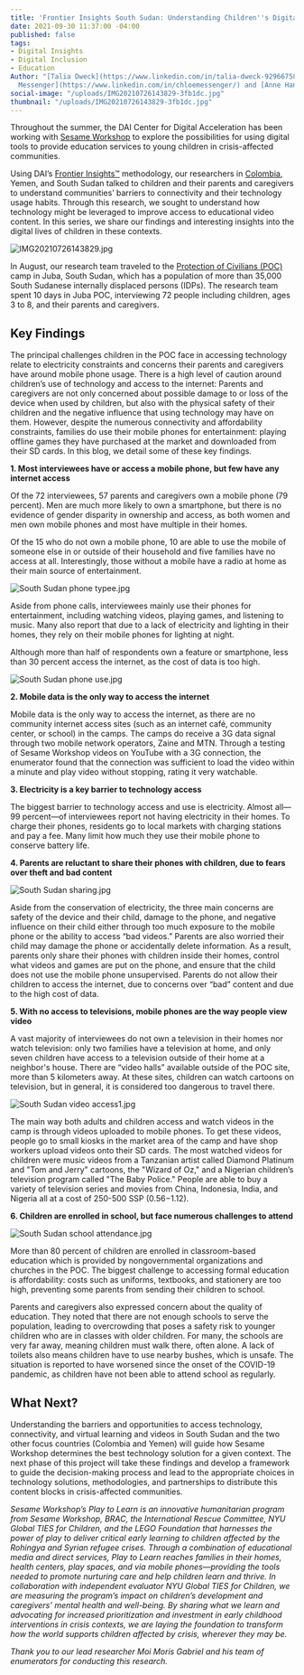 ```yaml
---
title: 'Frontier Insights South Sudan: Understanding Children''s Digital Access'
date: 2021-09-30 11:37:00 -04:00
published: false
tags:
- Digital Insights
- Digital Inclusion
- Education
Author: "[Talia Dweck](https://www.linkedin.com/in/talia-dweck-92966758/) and [Chloe
  Messenger](https://www.linkedin.com/in/chloemessenger/) and [Anne Hand](https://www.linkedin.com/in/annehand/)"
social-image: "/uploads/IMG20210726143829-3fb1dc.jpg"
thumbnail: "/uploads/IMG20210726143829-3fb1dc.jpg"
---
```


Throughout the summer, the DAI Center for Digital Acceleration has been working with [Sesame Workshop](https://www.sesameworkshop.org/what-we-do/refugee-response) to explore the possibilities for using digital tools to provide education services to young children in crisis-affected communities.

Using DAI’s [Frontier Insights™](https://dai-global-digital.com/tags/?tag=digital-insights) methodology, our researchers in [Colombia](https://dai-global-digital.com/frontier-insights-colombia-understanding-childrens-digital-access.html), Yemen, and South Sudan talked to children and their parents and caregivers to understand communities’ barriers to connectivity and their technology usage habits. Through this research, we sought to understand how technology might be leveraged to improve access to educational video content. In this series, we share our findings and interesting insights into the digital lives of children in these contexts.

![IMG20210726143829.jpg](/uploads/IMG20210726143829.jpg)

<!--more-->

In August, our research team traveled to the [Protection of Civilians (POC)](https://internews.org/wp-content/uploads/2021/02/Internews_unhouse_1_2_assessment_wave2.pdf) camp in Juba, South Sudan, which has a population of more than 35,000 South Sudanese internally displaced persons (IDPs). The research team spent 10 days in Juba POC, interviewing 72 people including children, ages 3 to 8, and their parents and caregivers.

## Key Findings

The principal challenges children in the POC face in accessing technology relate to electricity constraints and concerns their parents and caregivers have around mobile phone usage. There is a high level of caution around children’s use of technology and access to the internet: Parents and caregivers are not only concerned about possible damage to or loss of the device when used by children, but also with the physical safety of their children and the negative influence that using technology may have on them. However, despite the numerous connectivity and affordability constraints, families do use their mobile phones for entertainment: playing offline games they have purchased at the market and downloaded from their SD cards. In this blog, we detail some of these key findings.

**1. Most interviewees have or access a mobile phone, but few have any internet access**

Of the 72 interviewees, 57 parents and caregivers own a mobile phone (79 percent). Men are much more likely to own a smartphone, but there is no evidence of gender disparity in ownership and access, as both women and men own mobile phones and most have multiple in their homes.

Of the 15 who do not own a mobile phone, 10 are able to use the mobile of someone else in or outside of their household and five families have no access at all. Interestingly, those without a mobile have a radio at home as their main source of entertainment.

![South Sudan phone typee.jpg](/uploads/South%20Sudan%20phone%20typee.jpg)

Aside from phone calls, interviewees mainly use their phones for entertainment, including watching videos, playing games, and listening to music. Many also report that due to a lack of electricity and lighting in their homes, they rely on their mobile phones for lighting at night.

Although more than half of respondents own a feature or smartphone, less than 30 percent access the internet, as the cost of data is too high.

![South Sudan phone use.jpg](/uploads/South%20Sudan%20phone%20use.jpg)

**2. Mobile data is the only way to access the internet**

Mobile data is the only way to access the internet, as there are no community internet access sites (such as an internet café, community center, or school) in the camps. The camps do receive a 3G data signal through two mobile network operators, Zaine and MTN. Through a testing of Sesame Workshop videos on YouTube with a 3G connection, the enumerator found that the connection was sufficient to load the video within a minute and play video without stopping, rating it very watchable.

**3. Electricity is a key barrier to technology access**

The biggest barrier to technology access and use is electricity. Almost all—99 percent—of interviewees report not having electricity in their homes. To charge their phones, residents go to local markets with charging stations and pay a fee. Many limit how much they use their mobile phone to conserve battery life.

**4. Parents are reluctant to share their phones with children, due to fears over theft and bad content**

![South Sudan sharing.jpg](/uploads/South%20Sudan%20sharing.jpg)

Aside from the conservation of electricity, the three main concerns are safety of the device and their child, damage to the phone, and negative influence on their child either through too much exposure to the mobile phone or the ability to access “bad videos.” Parents are also worried their child may damage the phone or accidentally delete information. As a result, parents only share their phones with children inside their homes, control what videos and games are put on the phone, and ensure that the child does not use the mobile phone unsupervised. Parents do not allow their children to access the internet, due to concerns over “bad” content and due to the high cost of data.

**5. With no access to televisions, mobile phones are the way people view video**

A vast majority of interviewees do not own a television in their homes nor watch television: only two families have a television at home, and only seven children have access to a television outside of their home at a neighbor's house. There are “video halls” available outside of the POC site, more than 5 kilometers away. At these sites, children can watch cartoons on television, but in general, it is considered too dangerous to travel there.

![South Sudan video access1.jpg](/uploads/South%20Sudan%20video%20access1.jpg)

The main way both adults and children access and watch videos in the camp is through videos uploaded to mobile phones. To get these videos, people go to small kiosks in the market area of the camp and have shop workers upload videos onto their SD cards. The most watched videos for children were music videos from a Tanzanian artist called Diamond Platinum and "Tom and Jerry" cartoons, the "Wizard of Oz," and a Nigerian children’s television program called "The Baby Police." People are able to buy a variety of television series and movies from China, Indonesia, India, and Nigeria all at a cost of 250-500 SSP ($0.56-$1.12).

**6. Children are enrolled in school, but face numerous challenges to attend**

![South Sudan school attendance.jpg](/uploads/South%20Sudan%20school%20attendance.jpg)

More than 80 percent of children are enrolled in classroom-based education which is provided by nongovernmental organizations and churches in the POC. The biggest challenge to accessing formal education is affordability: costs such as uniforms, textbooks, and stationery are too high, preventing some parents from sending their children to school.

Parents and caregivers also expressed concern about the quality of education. They noted that there are not enough schools to serve the population, leading to overcrowding that poses a safety risk to younger children who are in classes with older children. For many, the schools are very far away, meaning children must walk there, often alone. A lack of toilets also means children have to use nearby bushes, which is unsafe. The situation is reported to have worsened since the onset of the COVID-19 pandemic, as children have not been able to attend school as regularly.

## What Next?

Understanding the barriers and opportunities to access technology, connectivity, and virtual learning and videos in South Sudan and the two other focus countries (Colombia and Yemen) will guide how Sesame Workshop determines the best technology solution for a given context. The next phase of this project will take these findings and develop a framework to guide the decision-making process and lead to the appropriate choices in technology solutions, methodologies, and partnerships to distribute this content blocks in crisis-affected communities.

*Sesame Workshop’s Play to Learn is an innovative humanitarian program from Sesame Workshop, BRAC, the International Rescue Committee, NYU Global TIES for Children, and the LEGO Foundation that harnesses the power of play to deliver critical early learning to children affected by the Rohingya and Syrian refugee crises. Through a combination of educational media and direct services, Play to Learn reaches families in their homes, health centers, play spaces, and via mobile phones—providing the tools needed to promote nurturing care and help children learn and thrive. In collaboration with independent evaluator NYU Global TIES for Children, we are measuring the program’s impact on children’s development and caregivers’ mental health and well-being. By sharing what we learn and advocating for increased prioritization and investment in early childhood interventions in crisis contexts, we are laying the foundation to transform how the world supports children affected by crisis, wherever they may be.*

*Thank you to our lead researcher Moi Moris Gabriel and his team of enumerators for conducting this research.*